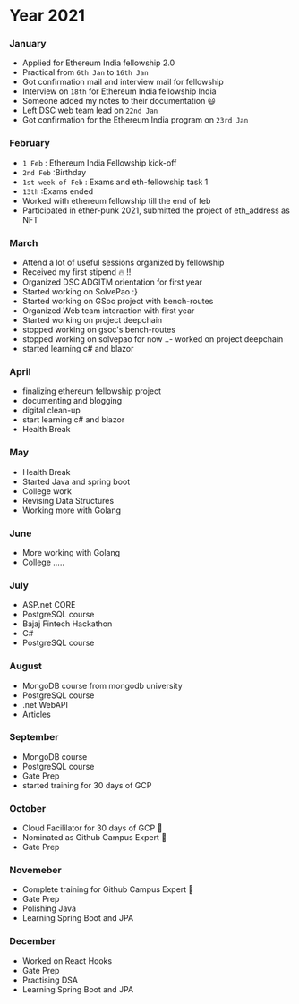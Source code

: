 # Year 2021

### January

- Applied for Ethereum India fellowship 2.0 
- Practical from `6th Jan` to `16th Jan` 
- Got confirmation mail and interview mail for fellowship 
- Interview on `18th` for Ethereum India fellowship India 
- Someone added my notes to their documentation :smiley:  
- Left DSC web team lead on `22nd Jan` 
- Got confirmation for the Ethereum India program on `23rd Jan`

### February

- `1 Feb` : Ethereum India Fellowship kick-off 
- `2nd Feb` :Birthday 
- `1st week of Feb` : Exams and eth-fellowship task 1 
- `13th` :Exams ended 
- Worked with ethereum fellowship till the end of feb 
- Participated in ether-punk 2021, submitted the project of eth_address as NFT 

### March

- Attend a lot of useful sessions organized by fellowship 
- Received my first stipend :fire: !! 
- Organized DSC ADGITM orientation for first year 
- Started working on SolvePao :} 
- Started working on GSoc project with bench-routes 
- Organized Web team interaction with first year 
- Started working on project deepchain 
- stopped working on gsoc's bench-routes 
- stopped working on solvepao for now ..- worked on project deepchain 
- started learning c# and blazor

### April

- finalizing ethereum fellowship project 
- documenting and blogging 
- digital clean-up 
- start learning c# and blazor 
- Health Break 

### May

- Health Break 
- Started Java and spring boot 
- College work 
- Revising Data Structures 
- Working more with Golang

### June

- More working with Golang 
- College .....
### July

- ASP.net CORE 
- PostgreSQL course 
- Bajaj Fintech Hackathon 
- C# 
- PostgreSQL course

### August

- MongoDB course from mongodb university 
- PostgreSQL course 
- .net WebAPI 
- Articles 

### September

- MongoDB course  
- PostgreSQL course 
- Gate Prep 
- started training for 30 days of GCP


### October

- Cloud Facililator for 30 days of GCP 🙂 
- Nominated as Github Campus Expert 🤠 
- Gate Prep  


### Novemeber

- Complete training for Github Campus Expert 🤠 
- Gate Prep  
- Polishing Java 
- Learning Spring Boot and JPA

### December

- Worked on React Hooks 
- Gate Prep  
- Practising DSA 
- Learning Spring Boot and JPA 


